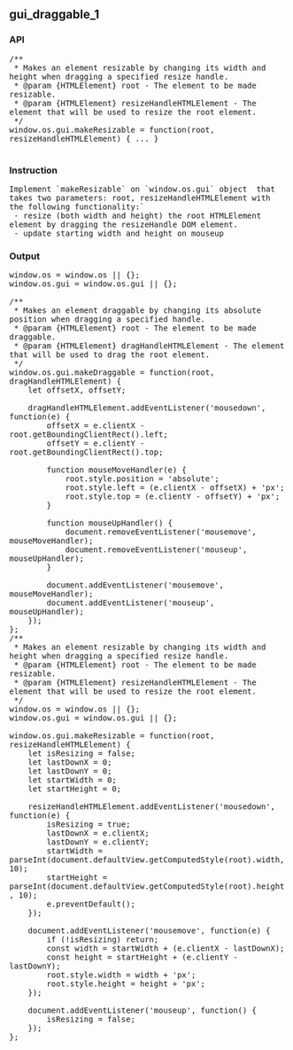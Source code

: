 ## gui_draggable_1
### API

<pre style='text-wrap: wrap'>
/**
 * Makes an element resizable by changing its width and height when dragging a specified resize handle.
 * @param {HTMLElement} root - The element to be made resizable.
 * @param {HTMLElement} resizeHandleHTMLElement - The element that will be used to resize the root element.
 */
window.os.gui.makeResizable = function(root, resizeHandleHTMLElement) { ... }

</pre>
### Instruction

<pre style='text-wrap: wrap'>
Implement `makeResizable` on `window.os.gui` object  that takes two parameters: root, resizeHandleHTMLElement with the following functionality:` 
 - resize (both width and height) the root HTMLElement element by dragging the resizeHandle DOM element.
 - update starting width and height on mouseup
</pre>
### Output

<pre style='text-wrap: wrap'>
window.os = window.os || {};
window.os.gui = window.os.gui || {};

/**
 * Makes an element draggable by changing its absolute position when dragging a specified handle.
 * @param {HTMLElement} root - The element to be made draggable.
 * @param {HTMLElement} dragHandleHTMLElement - The element that will be used to drag the root element.
 */
window.os.gui.makeDraggable = function(root, dragHandleHTMLElement) {
    let offsetX, offsetY;

    dragHandleHTMLElement.addEventListener('mousedown', function(e) {
        offsetX = e.clientX - root.getBoundingClientRect().left;
        offsetY = e.clientY - root.getBoundingClientRect().top;

        function mouseMoveHandler(e) {
            root.style.position = 'absolute';
            root.style.left = (e.clientX - offsetX) + 'px';
            root.style.top = (e.clientY - offsetY) + 'px';
        }

        function mouseUpHandler() {
            document.removeEventListener('mousemove', mouseMoveHandler);
            document.removeEventListener('mouseup', mouseUpHandler);
        }

        document.addEventListener('mousemove', mouseMoveHandler);
        document.addEventListener('mouseup', mouseUpHandler);
    });
};
/**
 * Makes an element resizable by changing its width and height when dragging a specified resize handle.
 * @param {HTMLElement} root - The element to be made resizable.
 * @param {HTMLElement} resizeHandleHTMLElement - The element that will be used to resize the root element.
 */
window.os = window.os || {};
window.os.gui = window.os.gui || {};

window.os.gui.makeResizable = function(root, resizeHandleHTMLElement) {
    let isResizing = false;
    let lastDownX = 0;
    let lastDownY = 0;
    let startWidth = 0;
    let startHeight = 0;

    resizeHandleHTMLElement.addEventListener('mousedown', function(e) {
        isResizing = true;
        lastDownX = e.clientX;
        lastDownY = e.clientY;
        startWidth = parseInt(document.defaultView.getComputedStyle(root).width, 10);
        startHeight = parseInt(document.defaultView.getComputedStyle(root).height, 10);
        e.preventDefault();
    });

    document.addEventListener('mousemove', function(e) {
        if (!isResizing) return;
        const width = startWidth + (e.clientX - lastDownX);
        const height = startHeight + (e.clientY - lastDownY);
        root.style.width = width + 'px';
        root.style.height = height + 'px';
    });

    document.addEventListener('mouseup', function() {
        isResizing = false;
    });
};

</pre>
